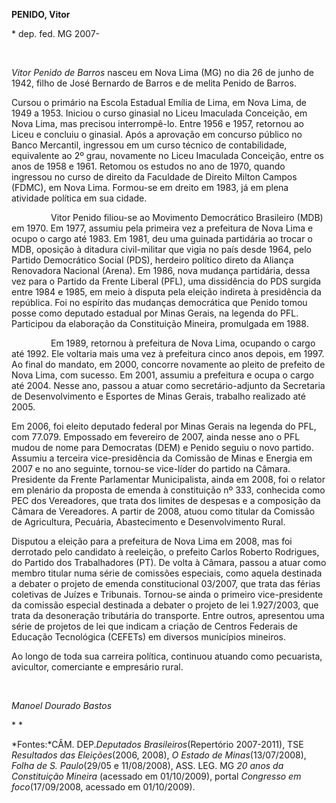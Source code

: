 **PENIDO, Vitor**

\* dep. fed. MG 2007-

 

*Vitor Penido de Barros* nasceu em Nova Lima (MG) no dia 26 de junho de
1942, filho de José Bernardo de Barros e de melita Penido de Barros.

Cursou o primário na Escola Estadual Emília de Lima, em Nova Lima, de
1949 a 1953. Iniciou o curso ginasial no Liceu Imaculada Conceição, em
Nova Lima, mas precisou interrompê-lo. Entre 1956 e 1957, retornou ao
Liceu e concluiu o ginasial. Após a aprovação em concurso público no
Banco Mercantil, ingressou em um curso técnico de contabilidade,
equivalente ao 2º grau, novamente no Liceu Imaculada Conceição, entre os
anos de 1958 e 1961. Retomou os estudos no ano de 1970, quando ingressou
no curso de direito da Faculdade de Direito Milton Campos (FDMC), em
Nova Lima. Formou-se em dreito em 1983, já em plena atividade política
em sua cidade.

                Vitor Penido filiou-se ao Movimento Democrático
Brasileiro (MDB) em 1970. Em 1977, assumiu pela primeira vez a
prefeitura de Nova Lima e ocupo o cargo até 1983. Em 1981, deu uma
guinada partidária ao trocar o MDB, oposição à ditadura civil-militar
que vigia no país desde 1964, pelo Partido Democrático Social (PDS),
herdeiro político direto da Aliança Renovadora Nacional (Arena). Em
1986, nova mudança partidária, dessa vez para o Partido da Frente
Liberal (PFL), uma dissidência do PDS surgida entre 1984 e 1985, em meio
à disputa pela eleição indireta à presidência da república. Foi no
espírito das mudanças democrática que Penido tomou posse como deputado
estadual por Minas Gerais, na legenda do PFL. Participou da elaboração
da Constituição Mineira, promulgada em 1988.

                Em 1989, retornou à prefeitura de Nova Lima, ocupando o
cargo até 1992. Ele voltaria mais uma vez à prefeitura cinco anos
depois, em 1997. Ao final do mandato, em 2000, concorre novamente ao
pleito de prefeito de Nova Lima, com sucesso. Em 2001, assumiu a
prefeitura e ocupa o cargo até 2004. Nesse ano, passou a atuar como
secretário-adjunto da Secretaria de Desenvolvimento e Esportes de Minas
Gerais, trabalho realizado até 2005.

Em 2006, foi eleito deputado federal por Minas Gerais na legenda do PFL,
com 77.079. Empossado em fevereiro de 2007, ainda nesse ano o PFL mudou
de nome para Democratas (DEM) e Penido seguiu o novo partido. Assumiu a
terceira vice-presidência da Comissão de Minas e Energia em 2007 e no
ano seguinte, tornou-se vice-líder do partido na Câmara. Presidente da
Frente Parlamentar Municipalista, ainda em 2008, foi o relator em
plenário da proposta de emenda à constituição nº 333, conhecida como PEC
dos Vereadores, que trata dos limites de despesas e a composição da
Câmara de Vereadores. A partir de 2008, atuou como titular da Comissão
de Agricultura, Pecuária, Abastecimento e Desenvolvimento Rural.

Disputou a eleição para a prefeitura de Nova Lima em 2008, mas foi
derrotado pelo candidato à reeleição, o prefeito Carlos Roberto
Rodrigues, do Partido dos Trabalhadores (PT). De volta à Câmara, passou
a atuar como membro titular numa série de comissões especiais, como
aquela destinada a debater o projeto de emenda constitucional 03/2007,
que trata das férias coletivas de Juízes e Tribunais. Tornou-se ainda o
primeiro vice-presidente da comissão especial destinada a debater o
projeto de lei 1.927/2003, que trata da desoneração tributária do
transporte. Entre outros, apresentou uma série de projetos de lei que
indicam a criação de Centros Federais de Educação Tecnológica (CEFETs)
em diversos municípios mineiros.

Ao longo de toda sua carreira política, continuou atuando como
pecuarista, avicultor, comerciante e empresário rural.

 

*Manoel Dourado Bastos*

* *

*Fontes:*CÂM. DEP.*Deputados Brasileiros*(Repertório 2007-2011), TSE
*Resultados das Eleições*(2006, 2008), *O Estado de Minas*(13/07/2008),
*Folha de S. Paulo*(29/05 e 11/08/2008), ASS. LEG. MG *20 anos da
Constituição Mineira* (acessado em 01/10/2009), portal *Congresso em
foco*(17/09/2008, acessado em 01/10/2009).

 
